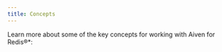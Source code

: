 ```yaml
---
title: Concepts
---
```


Learn more about some of the key concepts for working with Aiven for
Redis®\*:
